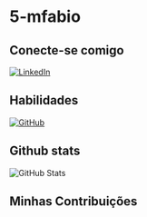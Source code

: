 # 5-mfabio

## Conecte-se comigo
[![LinkedIn](https://img.shields.io/badge/LinkedIn-000?style=for-the-badge&logo=linkedin&logoColor=0E76A8)](https://www.linkedin.com//in/fabio-junior-machado/)

## Habilidades
[![GitHub](https://img.shields.io/badge/GitHbt-000?style=for-the-badge&logo=github&logoColor=white)](+https://github.com/5-mfabio)

## Github stats
![GitHub Stats](https://github-readme-stats.vercel.app/api?username=5-mfabio&theme=transparent&bg_color=000&border_color=30A3DC&show_icons=true&icon_color=30A3DC&title_color=E94D5F&text_color=FFF)

## Minhas Contribuições
